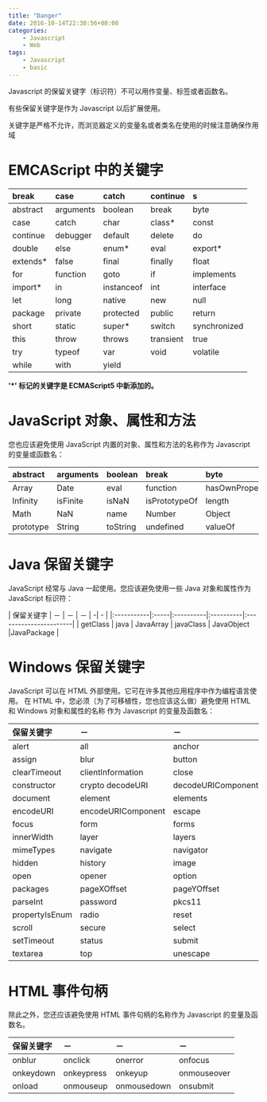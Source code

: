 ```yaml
---
title: "Danger"
date: 2016-10-14T22:30:56+08:00
categories:
    - Javascript
    - Web
tags: 
    - Javascript
    - basic
---
```


Javascript 的保留关键字（标识符）不可以用作变量、标签或者函数名。

有些保留关键字是作为 Javascript 以后扩展使用。

关键字是严格不允许，而浏览器定义的变量名或者类名在使用的时候注意确保作用域

# EMCAScript 中的关键字

| break    | case      | catch      | continue  | s            |
|:---------|:----------|:-----------|:----------|:-------------|
| abstract | arguments | boolean    | break     | byte         |
| case     | catch     | char       | class*    | const        |
| continue | debugger  | default    | delete    | do           |
| double   | else      | enum*      | eval      | export*      |
| extends* | false     | final      | finally   | float        |
| for      | function  | goto       | if        | implements   |
| import*  | in        | instanceof | int       | interface    |
| let      | long      | native     | new       | null         |
| package  | private   | protected  | public    | return       |
| short    | static    | super*     | switch    | synchronized |
| this     | throw     | throws     | transient | true         |
| try      | typeof    | var        | void      | volatile     |
| while    | with      | yield      |           |              |

**'*' 标记的关键字是 ECMAScript5 中新添加的。**

# JavaScript 对象、属性和方法

您也应该避免使用 JavaScript 内置的对象、属性和方法的名称作为 Javascript 的变量或函数名：

| abstract  | arguments | boolean  | break         | byte           |
|:----------|:----------|:---------|:--------------|:---------------|
| Array     | Date      | eval     | function      | hasOwnProperty |
| Infinity  | isFinite  | isNaN    | isPrototypeOf | length         |
| Math      | NaN       | name     | Number        | Object         |
| prototype | String    | toString | undefined     | valueOf        |

# Java 保留关键字

JavaScript 经常与 Java 一起使用。您应该避免使用一些 Java 对象和属性作为 JavaScript 标识符：

| 保留关键字 | －   | －        | －        | -| -                   |
|:-----------|:-----|:----------|:----------|:-----------------------|
| getClass   | java | JavaArray | javaClass | JavaObject	|JavaPackage |

# Windows 保留关键字

JavaScript 可以在 HTML 外部使用。它可在许多其他应用程序中作为编程语言使用。
在 HTML 中，您必须（为了可移植性，您也应该这么做）避免使用 HTML 和 Windows 对象和属性的名称
作为 Javascript 的变量及函数名：

| 保留关键字     | －                 | －                 | －            | -                  |
|:---------------|:-------------------|:-------------------|:--------------|:-------------------|
| alert          | all                | anchor             | anchors       | area               |
| assign         | blur               | button             | checkbox      | clearInterval      |
| clearTimeout   | clientInformation  | close              | closed        | confirm            |
| constructor    | crypto	decodeURI    | decodeURIComponent | defaultStatus |                    |
| document       | element            | elements           | embed         | embeds             |
| encodeURI      | encodeURIComponent | escape             | event         | fileUpload         |
| focus          | form               | forms              | frame         | innerHeight        |
| innerWidth     | layer              | layers             | link          | location           |
| mimeTypes      | navigate           | navigator          | frames        | frameRate          |
| hidden         | history            | image              | images        | offscreenBuffering |
| open           | opener             | option             | outerHeight   | outerWidth         |
| packages       | pageXOffset        | pageYOffset        | parent        | parseFloat         |
| parseInt       | password           | pkcs11             | plugin        | prompt             |
| propertyIsEnum | radio              | reset              | screenX       | screenY            |
| scroll         | secure             | select             | self          | setInterval        |
| setTimeout     | status             | submit             | taint         | text               |
| textarea       | top                | unescape           | untaint       | window             |

# HTML 事件句柄
除此之外，您还应该避免使用 HTML 事件句柄的名称作为 Javascript 的变量及函数名。

| 保留关键字 | －         | －          | －          |
|:-----------|:-----------|:------------|:------------|
| onblur     | onclick    | onerror     | onfocus     |
| onkeydown  | onkeypress | onkeyup     | onmouseover |
| onload     | onmouseup  | onmousedown | onsubmit    |
